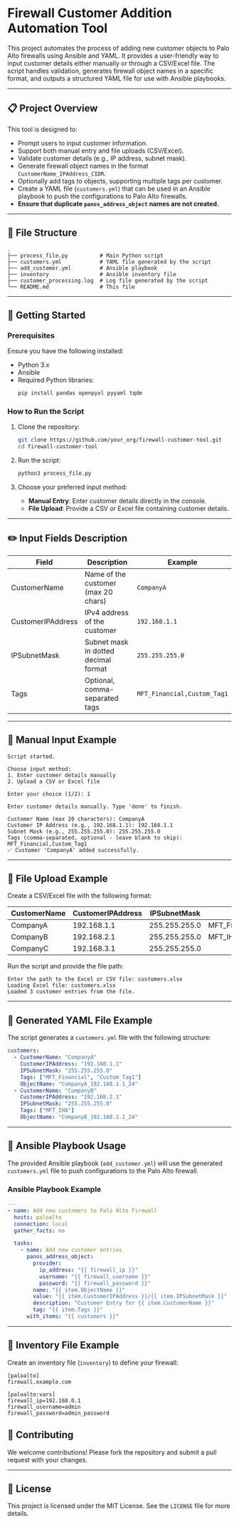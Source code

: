 # Firewall Customer Addition Automation Tool

This project automates the process of adding new customer objects to Palo Alto firewalls using Ansible and YAML. It provides a user-friendly way to input customer details either manually or through a CSV/Excel file. The script handles validation, generates firewall object names in a specific format, and outputs a structured YAML file for use with Ansible playbooks.

---

## 📋 **Project Overview**
This tool is designed to:
- Prompt users to input customer information.
- Support both manual entry and file uploads (CSV/Excel).
- Validate customer details (e.g., IP address, subnet mask).
- Generate firewall object names in the format `CustomerName_IPAddress_CIDR`.
- Optionally add tags to objects, supporting multiple tags per customer.
- Create a YAML file (`customers.yml`) that can be used in an Ansible playbook to push the configurations to Palo Alto firewalls.
- **Ensure that duplicate `panos_address_object` names are not created.**

---

## 📂 **File Structure**
```
.
├── process_file.py          # Main Python script
├── customers.yml            # YAML file generated by the script
├── add_customer.yml         # Ansible playbook
├── inventory                # Ansible inventory file
├── customer_processing.log  # Log file generated by the script
└── README.md                # This file
```

---

## 🚀 **Getting Started**

### **Prerequisites**
Ensure you have the following installed:
- Python 3.x
- Ansible
- Required Python libraries:
  ```bash
  pip install pandas openpyxl pyyaml tqdm
  ```

### **How to Run the Script**
1. Clone the repository:
   ```bash
   git clone https://github.com/your_org/firewall-customer-tool.git
   cd firewall-customer-tool
   ```
2. Run the script:
   ```bash
   python3 process_file.py
   ```

3. Choose your preferred input method:
   - **Manual Entry**: Enter customer details directly in the console.
   - **File Upload**: Provide a CSV or Excel file containing customer details.

---

## ✏️ **Input Fields Description**

| Field          | Description                         | Example            |
|----------------|-------------------------------------|--------------------|
| CustomerName   | Name of the customer (max 20 chars) | `CompanyA`         |
| CustomerIPAddress | IPv4 address of the customer      | `192.168.1.1`      |
| IPSubnetMask   | Subnet mask in dotted decimal format | `255.255.255.0`    |
| Tags           | Optional, comma-separated tags       | `MFT_Financial,Custom_Tag1` |

---

## 🔧 **Manual Input Example**
```
Script started.

Choose input method:
1. Enter customer details manually
2. Upload a CSV or Excel file

Enter your choice (1/2): 1

Enter customer details manually. Type 'done' to finish.

Customer Name (max 20 characters): CompanyA
Customer IP Address (e.g., 192.168.1.1): 192.168.1.1
Subnet Mask (e.g., 255.255.255.0): 255.255.255.0
Tags (comma-separated, optional - leave blank to skip): MFT_Financial,Custom_Tag1
✅ Customer 'CompanyA' added successfully.
```

---

## 📄 **File Upload Example**
Create a CSV/Excel file with the following format:

| CustomerName | CustomerIPAddress | IPSubnetMask | Tags                |
|--------------|-------------------|--------------|---------------------|
| CompanyA     | 192.168.1.1       | 255.255.255.0 | MFT_Financial,Custom_Tag1 |
| CompanyB     | 192.168.2.1       | 255.255.255.0 | MFT_IHA            |
| CompanyC     | 192.168.3.1       | 255.255.255.0 |                     |

Run the script and provide the file path:
```
Enter the path to the Excel or CSV file: customers.xlsx
Loading Excel file: customers.xlsx
Loaded 3 customer entries from the file.
```

---

## 📂 **Generated YAML File Example**
The script generates a `customers.yml` file with the following structure:

```yaml
customers:
  - CustomerName: "CompanyA"
    CustomerIPAddress: "192.168.1.1"
    IPSubnetMask: "255.255.255.0"
    Tags: ["MFT_Financial", "Custom_Tag1"]
    ObjectName: "CompanyA_192.168.1.1_24"
  - CustomerName: "CompanyB"
    CustomerIPAddress: "192.168.2.1"
    IPSubnetMask: "255.255.255.0"
    Tags: ["MFT_IHA"]
    ObjectName: "CompanyB_192.168.2.1_24"
```

---

## 🔧 **Ansible Playbook Usage**
The provided Ansible playbook (`add_customer.yml`) will use the generated `customers.yml` file to push configurations to the Palo Alto firewall.

### **Ansible Playbook Example**
```yaml
---
- name: Add new customers to Palo Alto Firewall
  hosts: paloalto
  connection: local
  gather_facts: no

  tasks:
    - name: Add new customer entries
      panos_address_object:
        provider:
          ip_address: "{{ firewall_ip }}"
          username: "{{ firewall_username }}"
          password: "{{ firewall_password }}"
        name: "{{ item.ObjectName }}"
        value: "{{ item.CustomerIPAddress }}/{{ item.IPSubnetMask }}"
        description: "Customer Entry for {{ item.CustomerName }}"
        tag: "{{ item.Tags }}"
      with_items: "{{ customers }}"
```

---

## 📒 **Inventory File Example**
Create an inventory file (`inventory`) to define your firewall:

```
[paloalto]
firewall.example.com

[paloalto:vars]
firewall_ip=192.168.0.1
firewall_username=admin
firewall_password=admin_password
```

## 🤝 **Contributing**
We welcome contributions! Please fork the repository and submit a pull request with your changes.

---

## 📄 **License**
This project is licensed under the MIT License. See the `LICENSE` file for more details.

